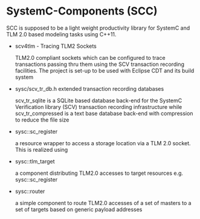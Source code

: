SystemC-Components (SCC)
========================

SCC is supposed to be a light weight productivity library for SystemC and TLM 2.0 based modeling tasks using C++11.
* scv4tlm - Tracing TLM2 Sockets

  TLM2.0 compliant sockets which can be configured to trace transactions passing thru them using the SCV transaction recording facilities. The project is set-up to be used with Eclipse CDT and its build system

* sysc/scv_tr_db.h extended transaction recording databases

  scv_tr_sqlite is a SQLite based database back-end for the SystemC Verification library (SCV) transaction recording infrastructure while scv_tr_compressed is a text base database back-end with compression to reduce the file size

* sysc::sc_register

  a resource wrapper to access a storage location via a TLM 2.0 socket. This is realized using
  
* sysc::tlm_target

  a component distributing TLM2.0 accesses to target resources e.g. sysc::sc_register
  
* sysc::router

  a simple component to route TLM2.0 accesses of a set of masters to a set of targets based on generic payload addresses
